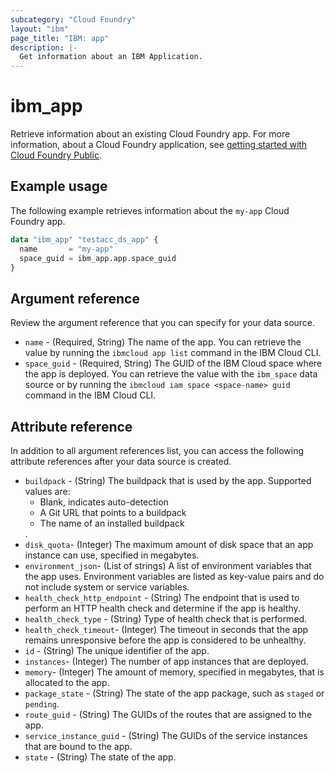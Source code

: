```yaml
---
subcategory: "Cloud Foundry"
layout: "ibm"
page_title: "IBM: app"
description: |-
  Get information about an IBM Application.
---
```


# ibm_app

Retrieve information about an existing Cloud Foundry app. For more information, about a Cloud Foundry application, see [getting started with Cloud Foundry Public](https://cloud.ibm.com/docs/cloud-foundry-public?topic=cloud-foundry-public-getting-started).


## Example usage
The following example retrieves information about the `my-app` Cloud Foundry app.  


```terraform
data "ibm_app" "testacc_ds_app" {
  name       = "my-app"
  space_guid = ibm_app.app.space_guid
}
```

## Argument reference
Review the argument reference that you can specify for your data source. 

- `name` - (Required, String) The name of the app. You can retrieve the value by running the `ibmcloud app list` command in the IBM Cloud CLI.
- `space_guid` - (Required, String) The GUID of the IBM Cloud space where the app is deployed. You can retrieve the value with the `ibm_space` data source or by running the `ibmcloud iam space <space-name> guid` command in the IBM Cloud CLI.


## Attribute reference
In addition to all argument references list, you can access the following attribute references after your data source is created.

- `buildpack` - (String) The buildpack that is used by the app. Supported values are: <ul><li>Blank, indicates auto-detection</li><li>A Git URL that points to a buildpack</li><li>The name of an installed buildpack</li></ul>.
- `disk_quota`- (Integer) The maximum amount of disk space that an app instance can use, specified in megabytes.
- `environment_json`- (List of strings) A list of environment variables that the app uses. Environment variables are listed as key-value pairs and do not include system or service variables.
- `health_check_http_endpoint` - (String) The endpoint that is used to perform an HTTP health check and determine if the app is healthy.
- `health_check_type` - (String) Type of health check that is performed.
- `health_check_timeout`- (Integer) The timeout in seconds that the app remains unresponsive before the app is considered to be unhealthy.
- `id` - (String) The unique identifier of the app.
- `instances`- (Integer) The number of app instances that are deployed.
- `memory`- (Integer) The amount of memory, specified in megabytes, that is allocated to the app.
- `package_state` - (String) The state of the app package, such as `staged` or `pending`.
- `route_guid` - (String) The GUIDs of the routes that are assigned to the app.
- `service_instance_guid` - (String) The GUIDs of the service instances that are bound to the app.
- `state` - (String) The state of the app.
